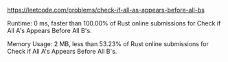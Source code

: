 https://leetcode.com/problems/check-if-all-as-appears-before-all-bs


Runtime: 0 ms, faster than 100.00% of Rust online submissions for Check if All A's Appears Before All B's.

Memory Usage: 2 MB, less than 53.23% of Rust online submissions for Check if All A's Appears Before All B's.